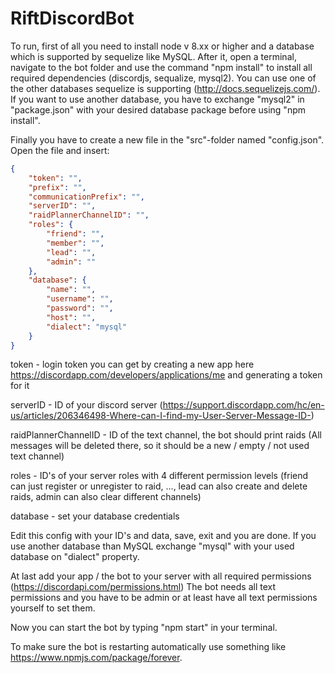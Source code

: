 # RiftDiscordBot

To run, first of all you need to install node v 8.xx or higher and a database which is supported by sequelize like MySQL.
After it, open a terminal, navigate to the bot folder and use the command "npm install" to install all required dependencies (discordjs, sequalize, mysql2).
You can use one of the other databases sequelize is supporting (http://docs.sequelizejs.com/).
If you want to use another database, you have to exchange "mysql2" in "package.json" with your desired database package before using "npm install".

Finally you have to create a new file in the "src"-folder named "config.json".
Open the file and insert:

```json
{
    "token": "",
    "prefix": "",
    "communicationPrefix": "",
    "serverID": "",
    "raidPlannerChannelID": "",
    "roles": {
        "friend": "",
        "member": "",
        "lead": "",
        "admin": ""
    },
    "database": {
        "name": "",
        "username": "",
        "password": "",
        "host": "",
        "dialect": "mysql"
    }
}
```

token                   - login token you can get by creating a new app here
                          https://discordapp.com/developers/applications/me and generating a token for it
                          
serverID                - ID of your discord server
                          (https://support.discordapp.com/hc/en-us/articles/206346498-Where-can-I-find-my-User-Server-Message-ID-)
                          
raidPlannerChannelID    - ID of the text channel, the bot should print raids
                          (All messages will be deleted there, so it should be a new / empty / not used text channel)
                          
roles                   - ID's of your server roles with 4 different permission levels 
                          (friend can just register or unregister to raid, ..., lead can also create and delete raids,
                          admin can also clear different channels)
                          
database                - set your database credentials

Edit this config with your ID's and data, save, exit and you are done.
If you use another database than MySQL exchange "mysql" with your used database on "dialect" property.

At last add your app / the bot to your server with all required permissions (https://discordapi.com/permissions.html)
The bot needs all text permissions and you have to be admin or at least have all text permissions yourself to set them.

Now you can start the bot by typing "npm start" in your terminal.

To make sure the bot is restarting automatically use something like https://www.npmjs.com/package/forever.
 
